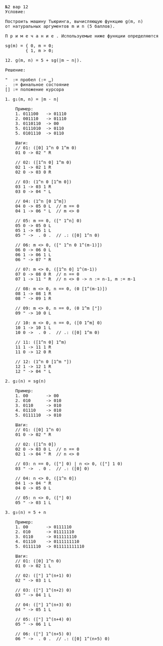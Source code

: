 <pre>
№2 вар 12
Условие: 

Построить машину Тьюринга, вычисляющую функцию g(m, n) 
от натуральных аргументов m и n (5 баллов).

П р и м е ч а н и е . Используемые ниже функции определяются следующим образом:

sg(m) = { 0, m = 0;
        { 1, m > 0;

12. g(m, n) = 5 + sg(|m − n|).

Решение:

"  := пробел (:= ␣)
.  := финальное состояние
[] := положение курсора

1. g₁(m, n) = |m - n|

	Пример:
	1. 011100 	-> 01110
	2. 001110	-> 01110
	3. 0110110	-> 00
	5. 0111010	-> 0110
	5. 0101110	-> 0110

	Шаги:
	// 01: ([0] 1^n 0 1^m 0)
	01 0 -> 02 " R

	// 02: ([1^n 0] 1^m 0)
	02 1 -> 02 1 R
	02 0 -> 03 0 R

	// 03: (1^n 0 [1^m 0])
	03 1 -> 03 1 R
	03 0 -> 04 " L

	// 04: (1^n [0 1^m])
	04 0 -> 05 0 L	// m == 0
	04 1 -> 06 " L	// m <> 0

	// 05: m == 0, ([" 1^n] 0)
	05 0 -> 05 0 L
	05 1 -> 05 1 L
	05 " ->  . 0 .	// .: ([0] 1^n 0)

	// 06: m <> 0, ([" 1^n 0 1^(m-1)])
	06 0 -> 06 0 L
	06 1 -> 06 1 L
	06 " -> 07 " R

	// 07: m <> 0, ([1^n 0] 1^(m-1))
	07 0 -> 08 0 R	// n == 0
	07 1 -> 11 " R	// n <> 0 -> n := n-1, m := m-1

	// 08: m <> 0, n == 0, (0 [1^(m-1)])
	08 1 -> 08 1 R
	08 " -> 09 1 R

	// 09: m <> 0, n == 0, (0 1^m ["])
	09 " -> 10 0 L

	// 10: m <> 0, n == 0, ([0 1^m] 0)
	10 1 -> 10 1 L
	10 0 ->  . 0 .	// .: ([0] 1^m 0)

	// 11: ([1^n 0] 1^m)
	11 1 -> 11 1 R
	11 0 -> 12 0 R

	// 12: (1^n 0 [1^m "])
	12 1 -> 12 1 R
	12 " -> 04 " L

2. g₂(n) = sg(n)

	Пример:
	1. 00       -> 00
	2. 010      -> 010
	3. 0110     -> 010
	4. 01110    -> 010
	5. 0111110  -> 010

	Шаги:
	// 01: ([0] 1^n 0)
	01 0 -> 02 " R

	// 02: ([1^n 0])
	02 0 -> 03 0 L	// n == 0
	02 1 -> 04 " R	// n <> 0

	// 03: n == 0, (["] 0) | n <> 0, (["] 1 0) 
	03 " ->  . 0 .	// .: ([0] 0)

	// 04: n <> 0, ([1^n 0])
	04 1 -> 04 " R
	04 0 -> 05 0 L

	// 05: n <> 0, (["] 0)
	05 " -> 03 1 L

3. g₃(n) = 5 + n

	Пример:
	1. 00       -> 0111110
	2. 010      -> 01111110
	3. 0110     -> 011111110
	4. 01110    -> 0111111110
	5. 0111110  -> 011111111110

	Шаги:
	// 01: ([0] 1^n 0)
	01 0 -> 02 1 L

	// 02: (["] 1^(n+1) 0)
	02 " -> 03 1 L

	// 03: (["] 1^(n+2) 0)
	03 " -> 04 1 L

	// 04: (["] 1^(n+3) 0)
	04 " -> 05 1 L

	// 05: (["] 1^(n+4) 0)
	05 " -> 06 1 L

	// 06: (["] 1^(n+5) 0)
	06 " ->  . 0 .	// .: ([0] 1^(n+5) 0)

</pre>